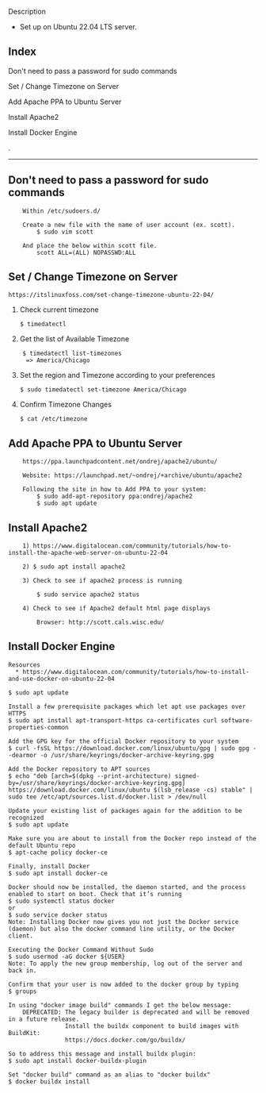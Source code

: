 Description

  * Set up on Ubuntu 22.04 LTS server.

## Index

  Don't need to pass a password for sudo commands
  
  Set / Change Timezone on Server
  
  Add Apache PPA to Ubuntu Server
  
  Install Apache2
  
  Install Docker Engine
  
  .

---

## Don't need to pass a password for sudo commands

```text
    Within /etc/sudoers.d/
    
    Create a new file with the name of user account (ex. scott).
        $ sudo vim scott
    
    And place the below within scott file.
        scott ALL=(ALL) NOPASSWD:ALL
```

## Set / Change Timezone on Server

    https://itslinuxfoss.com/set-change-timezone-ubuntu-22-04/

1) Check current timezone

    `$ timedatectl`

2) Get the list of Available Timezone
```text
    $ timedatectl list-timezones
     => America/Chicago
```

3) Set the region and Timezone according to your preferences

    `$ sudo timedatectl set-timezone America/Chicago`

4) Confirm Timezone Changes

    `$ cat /etc/timezone`

## Add Apache PPA to Ubuntu Server

```text
    https://ppa.launchpadcontent.net/ondrej/apache2/ubuntu/

    Website: https://launchpad.net/~ondrej/+archive/ubuntu/apache2
    
    Following the site in how to Add PPA to your system:
        $ sudo add-apt-repository ppa:ondrej/apache2
        $ sudo apt update
```

## Install Apache2

```text
    1) https://www.digitalocean.com/community/tutorials/how-to-install-the-apache-web-server-on-ubuntu-22-04
    
    2) $ sudo apt install apache2
    
    3) Check to see if apache2 process is running
    
        $ sudo service apache2 status

    4) Check to see if Apache2 default html page displays
    
        Browser: http://scott.cals.wisc.edu/
```

## Install Docker Engine

```text
Resources
  * https://www.digitalocean.com/community/tutorials/how-to-install-and-use-docker-on-ubuntu-22-04

$ sudo apt update

Install a few prerequisite packages which let apt use packages over HTTPS
$ sudo apt install apt-transport-https ca-certificates curl software-properties-common

Add the GPG key for the official Docker repository to your system
$ curl -fsSL https://download.docker.com/linux/ubuntu/gpg | sudo gpg --dearmor -o /usr/share/keyrings/docker-archive-keyring.gpg

Add the Docker repository to APT sources
$ echo "deb [arch=$(dpkg --print-architecture) signed-by=/usr/share/keyrings/docker-archive-keyring.gpg] https://download.docker.com/linux/ubuntu $(lsb_release -cs) stable" | sudo tee /etc/apt/sources.list.d/docker.list > /dev/null

Update your existing list of packages again for the addition to be recognized
$ sudo apt update

Make sure you are about to install from the Docker repo instead of the default Ubuntu repo
$ apt-cache policy docker-ce

Finally, install Docker
$ sudo apt install docker-ce

Docker should now be installed, the daemon started, and the process enabled to start on boot. Check that it’s running
$ sudo systemctl status docker
or
$ sudo service docker status
Note: Installing Docker now gives you not just the Docker service (daemon) but also the docker command line utility, or the Docker client.

Executing the Docker Command Without Sudo
$ sudo usermod -aG docker ${USER}
Note: To apply the new group membership, log out of the server and back in.

Confirm that your user is now added to the docker group by typing
$ groups

In using "docker image build" commands I get the below message:
    DEPRECATED: The legacy builder is deprecated and will be removed in a future release.
                Install the buildx component to build images with BuildKit:
                https://docs.docker.com/go/buildx/

So to address this message and install buildx plugin:
$ sudo apt install docker-buildx-plugin

Set "docker build" command as an alias to "docker buildx"
$ docker buildx install

```



